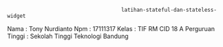 
                                         latihan-stateful-dan-stateless-widget

Nama              : Tony Nurdianto
Npm               : 17111317
Kelas             : TIF RM CID 18 A
Perguruan Tinggi  : Sekolah Tinggi Teknologi Bandung
